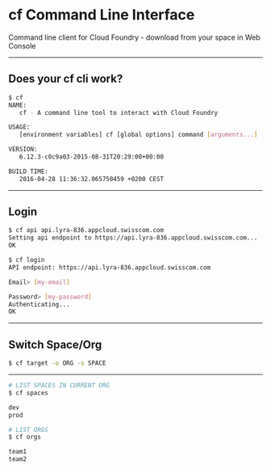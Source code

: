# cf Command Line Interface

Command line client for Cloud Foundry - download from your space in Web Console

---

## Does your cf cli work?

```bash
$ cf
NAME:
   cf - A command line tool to interact with Cloud Foundry

USAGE:
   [environment variables] cf [global options] command [arguments...] [command options]

VERSION:
   6.12.3-c0c9a03-2015-08-31T20:29:00+00:00

BUILD TIME:
   2016-04-28 11:36:32.065750459 +0200 CEST
```



---

## Login


```bash
$ cf api api.lyra-836.appcloud.swisscom.com
Setting api endpoint to https://api.lyra-836.appcloud.swisscom.com...
OK
```

```bash
$ cf login
API endpoint: https://api.lyra-836.appcloud.swisscom.com

Email> [my-email]

Password> [my-password]
Authenticating...
OK
```


---

## Switch Space/Org

```bash
$ cf target -o ORG -s SPACE
```

---

```bash
# LIST SPACES IN CURRENT ORG
$ cf spaces

dev
prod
```


```bash
# LIST ORGS
$ cf orgs

team1
team2
```
